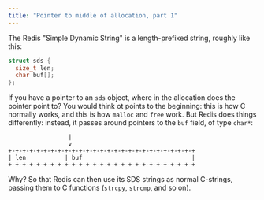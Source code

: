 ```yaml
---
title: "Pointer to middle of allocation, part 1"
---
```


The Redis "Simple Dynamic String" is a length-prefixed string, roughly like this:

```c
struct sds {
  size_t len;
  char buf[];
};
```

If you have a pointer to an `sds` object, where in the allocation does the pointer point to? You would think ot points to the beginning: this is how C normally works, and this is how `malloc` and `free` work. But Redis does things differently: instead, it passes around pointers to the `buf` field, of type `char*`:

```
                 |
                 v
+-+-+-+-+-+-+-+-+-+-+-+-+-+-+-+-+-+-+-+-+-+-+-+-+-+-+
| len           | buf                               |
+-+-+-+-+-+-+-+-+-+-+-+-+-+-+-+-+-+-+-+-+-+-+-+-+-+-+

```

Why? So that Redis can then use its SDS strings as normal C-strings, passing them to C functions (`strcpy`, `strcmp`, and so on).
